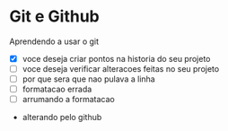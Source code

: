 # Git e Github

Aprendendo a usar o git

- [x] voce deseja criar pontos na historia do seu projeto
- [ ] voce deseja verificar alteracoes feitas no seu projeto
- [ ] por que sera que nao pulava a linha
- [ ] formatacao errada
- [ ] arrumando a formatacao

* alterando pelo github
